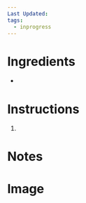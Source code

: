```yaml
---
Last Updated: 
tags:
  - inprogress
---
```


# Ingredients
- 



# Instructions
1. 


# Notes


# Image
